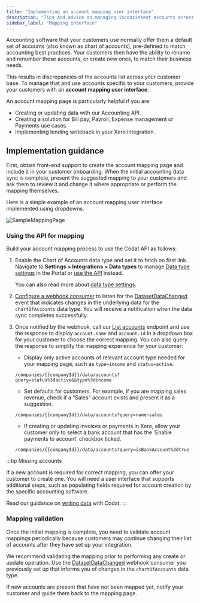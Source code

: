 ```yaml
---
title: "Implementing an account mapping user interface"
description: "Tips and advice on managing inconsistent accounts across your user base"
sidebar_label: "Mapping interface"
---
```


Accounting software that your customers use normally offer them a default set of accounts (also known as chart of accounts), pre-defined to match accounting best practices. Your customers then have the ability to rename and renumber these accounts, or create new ones, to match their business needs.

This results in discrepancies of the accounts list across your customer base. To manage that and use accounts specific to your customers, provide your customers with an **account mapping user interface**.

An account mapping page is particularly helpful if you are:

- Creating or updating data with our Accounting API.
- Creating a solution for Bill pay, Payroll, Expense management or Payments use cases.
- Implementing lending writeback in your Xero integration.

## Implementation guidance

First, obtain front-end support to create the account mapping page and include it in your customer onboarding. When the initial accounting data sync is complete, present the suggested mapping to your customers and ask them to review it and change it where appropriate or perform the mapping themselves.

Here is a simple example of an account mapping user interface implemented using dropdowns.

![SampleMappingPage](/img/other-guides/codatmappingpageexample.png)

### Using the API for mapping

Build your account mapping process to use the Codat API as follows:

1. Enable the Chart of Accounts data type and set it to fetch on first link. Navigate to **Settings > Integrations > Data types** to manage [Data type settings](https://app.codat.io/settings/data-types) in the Portal or [use the API](https://docs.codat.io/platform-api#/operations/update-profile-syncSettings) instead.

   You can also read more about [data type settings](/core-concepts/data-type-settings).

2. [Configure a webhook consumer](/using-the-api/webhooks/create-consumer) to listen for the [DatasetDataChanged](/using-the-api/webhooks/event-types) event that indicates changes in the underlying data for the `chartOfAccounts` data type. You will receive a notification when the data sync completes successfully.

3. Once notified by the webhook, call our [List accounts](/accounting-api#/operations/list-accounts) endpoint and use the response to display `account.name` and `account.id` in a dropdown box for your customer to choose the correct mapping. You can also query the response to simplify the mapping experience for your customer:

   - Display only active accounts of relevant account type needed for your mapping page, such as `type=income` and `status=active`.

   ```
   /companies/{{companyId}}/data/accounts?query=status%3dactive&&type%3dincome
   ```

   - Set defaults for customers. For example, if you are mapping sales revenue, check if a “Sales” account exists and present it as a suggestion.

   ```
   /companies/{{companyId}}/data/accounts?query=name~sales
   ```

   - If creating or updating invoices or payments in Xero, allow your customer only to select a bank account that has the 'Enable payments to account' checkbox ticked.

   ```
   /companies/{{companyId}}/data/accounts?query=isBankAccount%3dtrue
   ```

:::tip Missing accounts

If a new account is required for correct mapping, you can offer your customer to create one. You will need a user interface that supports additional steps, such as populating fields required for account creation by the specific accounting software.

Read our guidance on [writing data](/using-the-api/push) with Codat.
:::

### Mapping validation

Once the initial mapping is complete, you need to validate account mappings periodically because customers may continue changing their list of accounts after they have set up your integration.

We recommend validating the mapping prior to performing any create or update operation. Use the [DatasetDataChanged](/using-the-api/webhooks/event-types) webhook consumer you previously set up that informs you of changes in the `chartOfAccounts` data type.

If new accounts are present that have not been mapped yet, notify your customer and guide them back to the mapping page.
